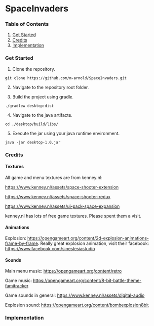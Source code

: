 # SpaceInvaders


### Table of Contents
1. [Get Started](#get-started)
2. [Credits](#credits)
3. [Implementation](#implementation)

### Get Started

1. Clone the repository.
```
git clone https://github.com/m-arnold/SpaceInvaders.git
```

2. Navigate to the repository root folder.

3. Build the project using gradle.
```
./gradlew desktop:dist
```

4. Navigate to the java artifacte.
```
cd ./desktop/build/libs/
```

5. Execute the jar using your java runtime environment.
```
java -jar desktop-1.0.jar 
```

### Credits

#### Textures
All game and menu textures are from kenney.nl:

https://www.kenney.nl/assets/space-shooter-extension

https://www.kenney.nl/assets/space-shooter-redux

https://www.kenney.nl/assets/ui-pack-space-expansion

kenney.nl has lots of free game textures. Please spent them a visit.


#### Animations
Explosion: https://opengameart.org/content/2d-explosion-animations-frame-by-frame. Really great explosion animation, visit their facebook: https://www.facebook.com/sinestesiastudio

#### Sounds
Main menu music: https://opengameart.org/content/retro

Game music: https://opengameart.org/content/8-bit-battle-theme-famitracker

Game sounds in general: https://www.kenney.nl/assets/digital-audio 

Explosion sound: https://opengameart.org/content/bombexplosion8bit

### Implementation
